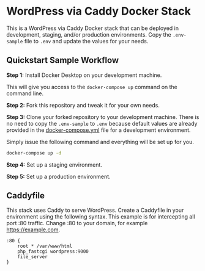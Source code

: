 # WordPress via Caddy Docker Stack

This is a WordPress via Caddy Docker stack that can be deployed in development, staging, and/or production environments. Copy the ```.env-sample``` file to ```.env``` and update the values for your needs.

## Quickstart Sample Workflow

**Step 1:** Install Docker Desktop on your development machine. 

This will give you access to the ```docker-compose up``` command on the command line. 

**Step 2:** Fork this repository and tweak it for your own needs. 

**Step 3:** Clone your forked repository to your development machine. There is no need to copy the ```.env-sample``` to ```.env``` because default values are already provided in the [docker-compose.yml](docker-compose.yml) file for a development environment.

Simply issue the following command and everything will be set up for you.

```bash
docker-compose up -d
```

**Step 4:** Set up a staging environment.

**Step 5:** Set up a production environment.

## Caddyfile

This stack uses Caddy to serve WordPress. Create a Caddyfile in your environment using the following syntax. This example is for intercepting all port :80 traffic. Change :80 to your domain, for example https://example.com.

```
:80 {
    root * /var/www/html
    php_fastcgi wordpress:9000
    file_server
}
```